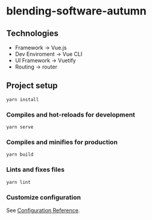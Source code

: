 # blending-software-autumn

## Technologies
- Framework -> Vue.js
- Dev Enviroment -> Vue CLI
- UI Framework -> Vuetify
- Routing -> router

## Project setup
```
yarn install
```

### Compiles and hot-reloads for development
```
yarn serve
```

### Compiles and minifies for production
```
yarn build
```

### Lints and fixes files
```
yarn lint
```

### Customize configuration
See [Configuration Reference](https://cli.vuejs.org/config/).
